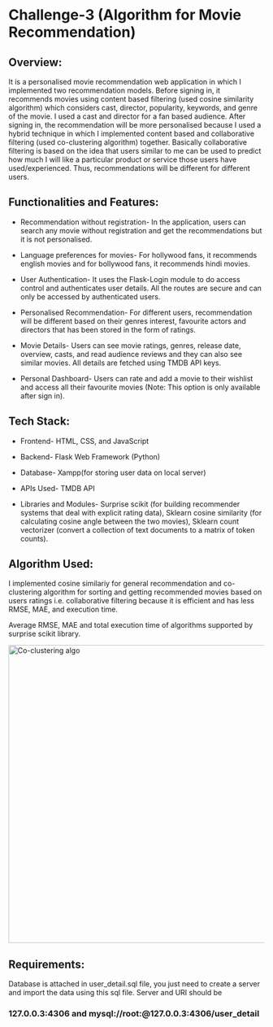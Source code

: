 # Challenge-3 (Algorithm for Movie Recommendation)

## Overview: 

It is a personalised movie recommendation web application in which I implemented two recommendation models. Before signing in, it recommends movies using content based filtering (used cosine similarity algorithm) which considers cast, director, popularity, keywords, and genre of the movie. I used a cast and director for a fan based audience. After signing in, the recommendation will be more personalised because I used a hybrid technique in which I implemented content based and collaborative filtering (used co-clustering algorithm) together. Basically collaborative filtering is based on the idea that users similar to me can be used to predict how much I will like a particular product or service those users have used/experienced. Thus, recommendations will be different for different users.

## Functionalities and Features:

 * Recommendation without registration- In the application, users can search any movie without registration and get the recommendations but it is not personalised.

* Language preferences for movies- For hollywood fans, it recommends english movies and for bollywood fans, it recommends hindi movies.

* User Authentication- It uses the Flask-Login module to do access control and  authenticates user details. All the routes are secure and can only be accessed by authenticated users.

* Personalised Recommendation- For different users, recommendation will be different based on their genres interest, favourite actors and directors that  has been stored in the form of ratings.

* Movie Details- Users can see movie ratings, genres, release date, overview, casts, and read audience reviews and they can also see similar movies. All details are fetched using TMDB API keys.

* Personal Dashboard- Users can rate and add a movie to their wishlist and access all their favourite movies (Note: This option is only available after sign in).

## Tech Stack:

* Frontend- HTML, CSS, and JavaScript

* Backend- Flask Web Framework (Python)

* Database- Xampp(for storing user data on local server)

* APIs Used- TMDB API

* Libraries and Modules- Surprise scikit (for building recommender systems that deal with explicit rating data), Sklearn cosine similarity (for calculating cosine angle between the two movies), Sklearn count vectorizer (convert a collection of text documents to a matrix of token counts). 

## Algorithm Used:

I implemented cosine similariy for general recommendation and co-clustering algorithm for sorting and getting recommended movies based on users ratings i.e. collaborative filtering because it is efficient and has less RMSE, MAE, and execution time.

Average RMSE, MAE and total execution time of algorithms supported by surprise scikit library.

<img width="586" alt="Co-clustering algo" src="https://user-images.githubusercontent.com/63293447/171032769-f97e4f83-30c2-4276-b0af-37cc3cbcf6e3.png">

## Requirements:

Database is attached in user_detail.sql file, you just need to create a server and import the data using this sql file.
Server and URI should be 

### 127.0.0.3:4306 and mysql://root:@127.0.0.3:4306/user_detail



